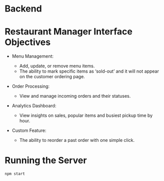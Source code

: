 # Backend

# Restaurant Manager Interface Objectives
- Menu Management:
  - Add, update, or remove menu items.
  - The ability to mark specific items as ‘sold-out’ and it will not appear on the customer ordering page.

- Order Processing:
  - View and manage incoming orders and their statuses.

- Analytics Dashboard:
  - View insights on sales, popular items and busiest pickup time by hour.

- Custom Feature:
  - The ability to reorder a past order with one simple click.

# Running the Server
```shell
npm start
```
